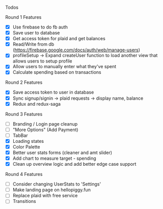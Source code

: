 Todos

Round 1 Features
- [x] Use firebase to do fb auth
- [x] Save user to database
- [x] Get access token for plaid and get balances
- [x] Read/Write from db (https://firebase.google.com/docs/auth/web/manage-users)
- [x] profileSetup -> Expand createUser function to load another view that allows users to setup profile
- [x] Allow users to manually enter what they've spent
- [x] Calculate spending based on transactions

Round 2 Features
- [x] Save access token to user in database
- [x] Sync signup/signin -> plaid requests -> display name, balance
- [x] Redux and redux-saga

Round 3 Features
- [ ] Branding / Login page cleanup
- [ ] "More Options" (Add Payment)
- [ ] TabBar
- [x] Loading states
- [x] Color Palette
- [x] Better user stats forms (cleaner and amt slider)
- [x] Add chart to measure target - spending
- [x] Clean up overview logic and add better edge case support

Round 4 Features
- [ ] Consider changing UserStats to 'Settings'
- [ ] Make landing page on hellopiggy.fun
- [ ] Replace plaid with free service
- [ ] Transitions
